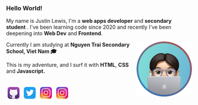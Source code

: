 <h3>Hello World!</h3>

My name is Justin Lewis, I'm a <strong>web apps developer</strong>  and  <strong>secondary student </strong>. I've been learning code since 2020 and recently I've been deepening into <strong>Web Dev</strong> and <strong>Frontend</strong>.

<img align="right" alt="Avatar" src="./justinl99.png" width="150">

Currently I am studying at <strong>Nguyen Trai Secondary School, Viet Nam 🎓</strong>

This is my adventure, and I surf it with <strong>HTML</strong>, <strong>CSS</strong> and <strong>Javascript.</strong><br><br>

<p align="left"><a target="_blank" href="https://www.github.com/justinl99" title="Github"><img alt="Github's Logo" height="40" src="./github.webp"></a> <a target="_blank" href="https://twitter.com/justinl99_l" title="Twitter"><img alt="Twitter's Logo" height="40" src="./twitter.webp"></a> <a target="_blank" href="mailto:huynhducanh1980@gmail.com" title="Mail"><img alt="Mail icon" height="40" src="./instagram.webp"></a> <a target="_blank" href="https://www.instagram.com/justinl_dev/" title="Instagram"><img alt="Instagram's Logo" height="40" src="./instagram.webp"></a></p>
